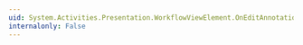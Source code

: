 ```yaml
---
uid: System.Activities.Presentation.WorkflowViewElement.OnEditAnnotation
internalonly: False
---
```

